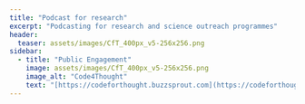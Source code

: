 ```yaml
---
title: "Podcast for research"
excerpt: "Podcasting for research and science outreach programmes"
header:
  teaser: assets/images/CfT_400px_v5-256x256.png
sidebar:
  - title: "Public Engagement"
    image: assets/images/CfT_400px_v5-256x256.png
    image_alt: "Code4Thought"
    text: "[https://codeforthought.buzzsprout.com](https://codeforthought.buzzsprout.com)"
---
```

